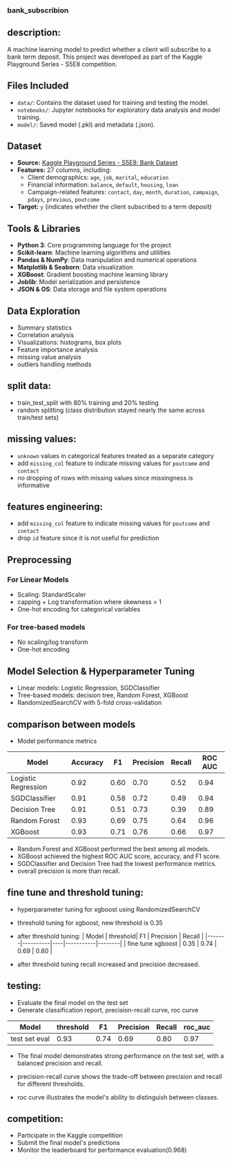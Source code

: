 ### bank_subscribion

## description:
A machine learning model to predict whether a client will subscribe to a bank term deposit.
This project was developed as part of the Kaggle Playground Series - S5E8 competition.

## Files Included
- `data/`: Contains the dataset used for training and testing the model.
- `notebooks/`: Jupyter notebooks for exploratory data analysis and model training.
- `model/`: Saved model (.pkl) and metadata (.json).

## Dataset

- **Source:** [Kaggle Playground Series - S5E8: Bank Dataset](https://www.kaggle.com/competitions/playground-series-s5e8/data)
- **Features:** 27 columns, including:
    - Client demographics: `age`, `job`, `marital`, `education`
    - Financial information: `balance`, `default`, `housing`, `loan`
    - Campaign-related features: `contact`, `day`, `month`, `duration`, `campaign`, `pdays`, `previous`, `poutcome`
- **Target:** `y` (indicates whether the client subscribed to a term deposit)


## Tools & Libraries

- **Python 3**: Core programming language for the project
- **Scikit-learn**: Machine learning algorithms and utilities
- **Pandas & NumPy**: Data manipulation and numerical operations
- **Matplotlib & Seaborn**: Data visualization
- **XGBoost**: Gradient boosting machine learning library
- **Joblib**: Model serialization and persistence
- **JSON & OS**: Data storage and file system operations

## Data Exploration
- Summary statistics
- Correlation analysis
- Visualizations: histograms, box plots
- Feature importance analysis
- missing value analysis
- outliers handling methods

## split data:
- train_test_split with 80% training and 20% testing  
- random splitting (class distribution stayed nearly the same across train/test sets)  

## missing values:
- `unknown` values in categorical features treated as a separate category
- add `missing_col` feature to indicate missing values for `poutcome` and `contact` 
- no dropping of rows with missing values since missingness is informative

## features engineering:
- add `missing_col` feature to indicate missing values for `poutcome` and `contact` 
- drop `id` feature since it is not useful for prediction

## Preprocessing
### For Linear Models
- Scaling: StandardScaler
- capping + Log transformation where skewness > 1
- One-hot encoding for categorical variables

### For tree-based models
- No scaling/log transform
- One-hot encoding


## Model Selection & Hyperparameter Tuning
- Linear models: Logistic Regression, SGDClassifier
- Tree-based models: decision tree, Random Forest, XGBoost
- RandomizedSearchCV with 5-fold cross-validation

## comparison between models
-  Model performance metrics

| Model | Accuracy | F1 | Precision | Recall | ROC AUC |
|-------|----------|----|-----------|--------|---------|
| Logistic Regression | 0.92 | 0.60 | 0.70 | 0.52 | 0.94 |
| SGDClassifier | 0.91 | 0.58 | 0.72 | 0.49 | 0.94 |
| Decision Tree | 0.91 | 0.51 | 0.73 | 0.39 | 0.89 |
| Random Forest | 0.93 | 0.69 | 0.75 | 0.64 | 0.96 |
| XGBoost | 0.93 | 0.71 | 0.76 | 0.66 | 0.97 |

- Random Forest and XGBoost performed the best among all models.
- XGBoost achieved the highest ROC AUC score, accuracy, and F1 score.
- SGDClassifier and Decision Tree had the lowest performance metrics.
- overall precision is more than recall.


## fine tune and threshold tuning:
- hyperparameter tuning for xgboost using RandomizedSearchCV
- threshold tuning for xgboost, new threshold is 0.35

- after threshold tuning:
| Model | threshold| F1 | Precision | Recall | 
|-------|----------|----|-----------|--------|
| fine tune xgboost | 0.35 | 0.74 | 0.69 | 0.80 |

- after threshold tuning recall increased and precision decreased.

## testing:
- Evaluate the final model on the test set
- Generate classification report, precision-recall curve, roc curve

| Model | threshold| F1 | Precision | Recall | roc_auc |
|-------|----------|----|-----------|--------|---------|
| test set eval | 0.93 | 0.74 | 0.69 | 0.80 | 0.97 |

- The final model demonstrates strong performance on the test set, with a balanced precision and recall.

- precision-recall curve shows the trade-off between precision and recall for different thresholds.
- roc curve illustrates the model's ability to distinguish between classes.

## competition:
- Participate in the Kaggle competition
- Submit the final model's predictions
- Monitor the leaderboard for performance evaluation(0.968)
